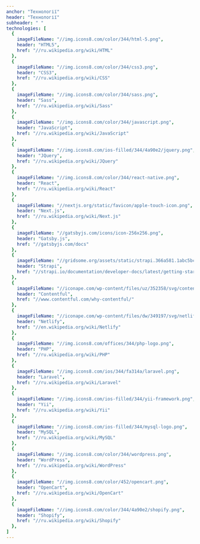 ```yaml
---
anchor: "Технології"
header: "Технології"
subheader: " "
technologies: [
  {
    imageFileName: "//img.icons8.com/color/344/html-5.png",
    header: "HTML5",
    href: "//ru.wikipedia.org/wiki/HTML"
  },
  {
    imageFileName: "//img.icons8.com/color/344/css3.png",
    header: "CSS3",
    href: "//ru.wikipedia.org/wiki/CSS"
  },
  {
    imageFileName: "//img.icons8.com/color/344/sass.png",
    header: "Sass",
    href: "//ru.wikipedia.org/wiki/Sass"
  },
  {
    imageFileName: "//img.icons8.com/color/344/javascript.png",
    header: "JavaScript",
    href: "//ru.wikipedia.org/wiki/JavaScript"
  },
  {
    imageFileName: "//img.icons8.com/ios-filled/344/4a90e2/jquery.png",
    header: "JQuery",
    href: "//ru.wikipedia.org/wiki/JQuery"
  },
  {
    imageFileName: "//img.icons8.com/color/344/react-native.png",
    header: "React",
    href: "//ru.wikipedia.org/wiki/React"
  },
  {
    imageFileName: "//nextjs.org/static/favicon/apple-touch-icon.png",
    header: "Next.js",
    href: "//ru.wikipedia.org/wiki/Next.js"
  },
  {
    imageFileName: "//gatsbyjs.com/icons/icon-256x256.png",
    header: "Gatsby.js",
    href: "//gatsbyjs.com/docs"
  },
  {
    imageFileName: "//gridsome.org/assets/static/strapi.366a581.1abc5bcb9f6bf2c958851189dc3d28df.svg",
    header: "Strapi",
    href: "//strapi.io/documentation/developer-docs/latest/getting-started/introduction.html"
  },
  {
    imageFileName: "//iconape.com/wp-content/files/uz/352358/svg/contentful-seeklogo.com.svg",
    header: "Contentful",
    href: "//www.contentful.com/why-contentful/"
  },
  {
    imageFileName: "//iconape.com/wp-content/files/dw/349197/svg/netlify-seeklogo.com.svg",
    header: "Netlify",
    href: "//en.wikipedia.org/wiki/Netlify"
  },
  {
    imageFileName: "//img.icons8.com/offices/344/php-logo.png",
    header: "PHP",
    href: "//ru.wikipedia.org/wiki/PHP"
  },
  {
    imageFileName: "//img.icons8.com/ios/344/fa314a/laravel.png",
    header: "Laravel",
    href: "//ru.wikipedia.org/wiki/Laravel"
  },
  {
    imageFileName: "//img.icons8.com/ios-filled/344/yii-framework.png",
    header: "Yii",
    href: "//ru.wikipedia.org/wiki/Yii"
  },
  {
    imageFileName: "//img.icons8.com/ios-filled/344/mysql-logo.png",
    header: "MySQL",
    href: "//ru.wikipedia.org/wiki/MySQL"
  },
  {
    imageFileName: "//img.icons8.com/color/344/wordpress.png",
    header: "WordPress",
    href: "//ru.wikipedia.org/wiki/WordPress"
  },
  {
    imageFileName: "//img.icons8.com/color/452/opencart.png",
    header: "OpenCart",
    href: "//ru.wikipedia.org/wiki/OpenCart"
  },
  {
    imageFileName: "//img.icons8.com/color/344/4a90e2/shopify.png",
    header: "Shopify",
    href: "//ru.wikipedia.org/wiki/Shopify"
  },
]
---
```

